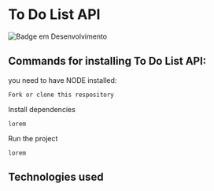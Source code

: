 # To Do List API  
![Badge em Desenvolvimento](https://img.shields.io/static/v1?label=STATUS&message=EM%20DESENVOLVIMENTO&color=GREEN&style=for-the-badge)
##   





## Commands for installing To Do List API:

you need to have NODE installed:
```
Fork or clone this respository
```
Install dependencies
```
lorem
```
Run the project

```
lorem  
```

## Technologies used

